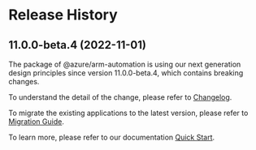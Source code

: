 # Release History
    
## 11.0.0-beta.4 (2022-11-01)

The package of @azure/arm-automation is using our next generation design principles since version 11.0.0-beta.4, which contains breaking changes.

To understand the detail of the change, please refer to [Changelog](https://aka.ms/js-track2-changelog).

To migrate the existing applications to the latest version, please refer to [Migration Guide](https://aka.ms/js-track2-migration-guide).

To learn more, please refer to our documentation [Quick Start](https://aka.ms/js-track2-quickstart).
